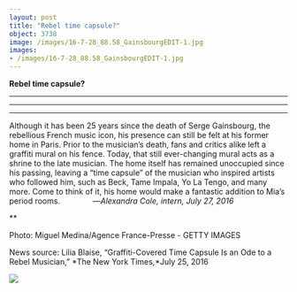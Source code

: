 ```yaml
---
layout: post
title: "Rebel time capsule?"
object: 3738
image: /images/16-7-28_88.58_GainsbourgEDIT-1.jpg
images:
- /images/16-7-28_88.58_GainsbourgEDIT-1.jpg
---
```

**Rebel time capsule?**

****

****

****

Although it has been 25 years since the death of Serge Gainsbourg, the rebellious French music icon, his presence can still be felt at his former home in Paris.
 Prior to the musician’s death, fans and critics alike left a graffiti mural on his fence. Today, that still ever-changing mural acts as a shrine to the late musician. The home itself has remained unoccupied since his passing, leaving a “time capsule” of the musician who inspired artists who followed him, such as Beck, Tame Impala, Yo La Tengo, and many more. Come to think of it, his home would make a fantastic addition to Mia’s period rooms.               —*Alexandra Cole, intern, July 27, 2016*

**

Photo: Miguel Medina/Agence France-Presse - GETTY IMAGES

News source: Lilia Blaise, “Graffiti-Covered Time Capsule Is an Ode to a Rebel Musician,” *The New York Times,*July 25, 2016



![]({{siteurl.base}}/images/16-7-28_88.58_GainsbourgEDIT-1.jpg)

